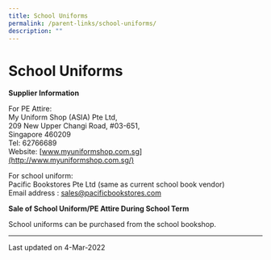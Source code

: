 ```yaml
---
title: School Uniforms
permalink: /parent-links/school-uniforms/
description: ""
---
```

School Uniforms
===============

**Supplier Information** 

For PE Attire:  
My Uniform Shop (ASIA) Pte Ltd,  
209 New Upper Changi Road, #03-651,  
Singapore 460209  
Tel: 62766689  
Website: [www.myuniformshop.com.sg](http://www.myuniformshop.com.sg/)

For school uniform:  
Pacific Bookstores Pte Ltd (same as current school book vendor)  
Email address : [sales@pacificbookstores.com](mailto:sales@pacificbookstores.com)

**Sale of School Uniform/PE Attire During School Term** 

School uniforms can be purchased from the school bookshop.

-------

Last updated on 4-Mar-2022